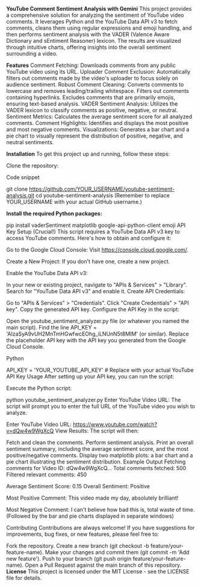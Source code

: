 **YouTube Comment Sentiment Analysis with Gemini**
This project provides a comprehensive solution for analyzing the sentiment of YouTube video comments. It leverages Python and the YouTube Data API v3 to fetch comments, cleans them using regular expressions and emoji handling, and then performs sentiment analysis with the VADER (Valence Aware Dictionary and sEntiment Reasoner) lexicon. The results are visualized through intuitive charts, offering insights into the overall sentiment surrounding a video.

**Features**
Comment Fetching: Downloads comments from any public YouTube video using its URL.
Uploader Comment Exclusion: Automatically filters out comments made by the video's uploader to focus solely on audience sentiment.
Robust Comment Cleaning:
Converts comments to lowercase and removes leading/trailing whitespace.
Filters out comments containing hyperlinks.
Excludes comments that are primarily emojis, ensuring text-based analysis.
VADER Sentiment Analysis: Utilizes the VADER lexicon to classify comments as positive, negative, or neutral.
Sentiment Metrics: Calculates the average sentiment score for all analyzed comments.
Comment Highlights: Identifies and displays the most positive and most negative comments.
Visualizations: Generates a bar chart and a pie chart to visually represent the distribution of positive, negative, and neutral sentiments.

**Installation**
To get this project up and running, follow these steps:

Clone the repository:

Code snippet

git clone https://github.com/YOUR_USERNAME/youtube-sentiment-analysis.git
cd youtube-sentiment-analysis
(Remember to replace YOUR_USERNAME with your actual GitHub username.)

**Install the required Python packages:**

pip install vaderSentiment matplotlib google-api-python-client emoji
API Key Setup (Crucial!)
This script requires a YouTube Data API v3 key to access YouTube comments. Here's how to obtain and configure it:

Go to the Google Cloud Console: Visit https://console.cloud.google.com/.

Create a New Project: If you don't have one, create a new project.

Enable the YouTube Data API v3:

In your new or existing project, navigate to "APIs & Services" > "Library".
Search for "YouTube Data API v3" and enable it.
Create API Credentials:

Go to "APIs & Services" > "Credentials".
Click "Create Credentials" > "API key".
Copy the generated API key.
Configure the API Key in the script:

Open the youtube_sentiment_analyzer.py file (or whatever you named the main script).
Find the line API_KEY = 'AIzaSyA9vUH2MnTmHGwfwcEOhg_iLNUnN5t8MIM' (or similar).
Replace the placeholder API key with the API key you generated from the Google Cloud Console.
<!-- end list -->

Python

API_KEY = 'YOUR_YOUTUBE_API_KEY'  # Replace with your actual YouTube API Key
Usage
After setting up your API key, you can run the script:

Execute the Python script:

python youtube_sentiment_analyzer.py
Enter YouTube Video URL:
The script will prompt you to enter the full URL of the YouTube video you wish to analyze.

Enter YouTube Video URL: https://www.youtube.com/watch?v=dQw4w9WgXcQ
View Results:
The script will then:

Fetch and clean the comments.
Perform sentiment analysis.
Print an overall sentiment summary, including the average sentiment score, and the most positive/negative comments.
Display two matplotlib plots: a bar chart and a pie chart illustrating the sentiment distribution.
Example Output
Fetching comments for Video ID: dQw4w9WgXcQ...
Total comments fetched: 500
Filtered relevant comments: 450

Average Sentiment Score: 0.15
Overall Sentiment: Positive

Most Positive Comment:
This video made my day, absolutely brilliant!

Most Negative Comment:
I can't believe how bad this is, total waste of time.
(Followed by the bar and pie charts displayed in separate windows)

Contributing
Contributions are always welcome! If you have suggestions for improvements, bug fixes, or new features, please feel free to:

Fork the repository.
Create a new branch (git checkout -b feature/your-feature-name).
Make your changes and commit them (git commit -m 'Add new feature').
Push to your branch (git push origin feature/your-feature-name).
Open a Pull Request against the main branch of this repository.
**License**
This project is licensed under the MIT License - see the LICENSE file for details.
